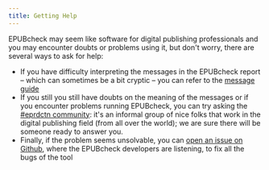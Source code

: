 ```yaml
---
title: Getting Help
---
```

EPUBcheck may seem like software for digital publishing professionals and you may encounter doubts or problems using it, but don't worry, there are several ways to ask for help:

- If you have difficulty interpreting the messages in the EPUBcheck report – which can sometimes be a bit cryptic – you can refer to the [message guide](../messages/)
- If you still you still have doubts on the meaning of the messages or if you encounter problems running EPUBcheck, you can try asking the [#eprdctn community](https://twitter.com/hashtag/eprdctn): it's an informal group of nice folks that work in the digital publishing field (from all over the world); we are sure there will be someone ready to answer you.
- Finally, if the problem seems unsolvable, you can [open an issue on Github](/docs/dev/issues), where the EPUBcheck developers are listening, to fix all the bugs of the tool